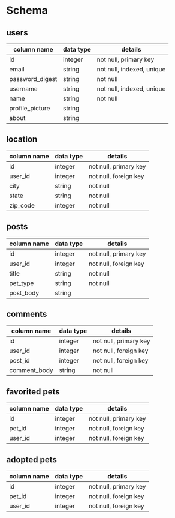 # Schema

## users

| column name     | data type | details                   |
| --------------- | --------- | ------------------------- |
| id              | integer   | not null, primary key     |
| email           | string    | not null, indexed, unique |
| password_digest | string    | not null                  |
| username        | string    | not null, indexed, unique |
| name            | string    | not null                  |
| profile_picture | string    |                           |
| about           | string    |                           |

## location

| column name | data type | details               |
| ----------- | --------- | --------------------- |
| id          | integer   | not null, primary key |
| user_id     | integer   | not null, foreign key |
| city        | string    | not null              |
| state       | string    | not null              |
| zip_code    | integer   | not null              |

## posts

| column name | data type | details               |
| ----------- | --------- | --------------------- |
| id          | integer   | not null, primary key |
| user_id     | integer   | not null, foreign key |
| title       | string    | not null              |
| pet_type    | string    | not null              |
| post_body   | string    |

## comments

| column name  | data type | details               |
| ------------ | --------- | --------------------- |
| id           | integer   | not null, primary key |
| user_id      | integer   | not null, foreign key |
| post_id      | integer   | not null, foreign key |
| comment_body | string    | not null              |

## favorited pets

| column name | data type | details               |
| ----------- | --------- | --------------------- |
| id          | integer   | not null, primary key |
| pet_id      | integer   | not null, foreign key |
| user_id     | integer   | not null, foreign key |

## adopted pets

| column name | data type | details               |
| ----------- | --------- | --------------------- |
| id          | integer   | not null, primary key |
| pet_id      | integer   | not null, foreign key |
| user_id     | integer   | not null, foreign key |
